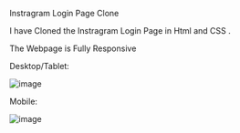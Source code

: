 
Instragram Login Page Clone


I have Cloned the Instragram Login Page in Html and CSS .

The Webpage is Fully Responsive

Desktop/Tablet:

![image](https://user-images.githubusercontent.com/107743709/235666801-f4388dfb-9566-4728-8fcd-c266f069ef82.png)


Mobile:

![image](https://user-images.githubusercontent.com/107743709/235666862-49884a1a-44f2-4b2d-826a-11d3ac9be2d6.png)


